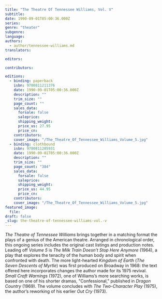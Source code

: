 ```yaml
---
title: "The Theatre Of Tennessee Williams, Vol. V"
subtitle:
date: 1990-09-01T05:00:36.000Z
series:
genre: "theater"
subgenre:
language:
authors:
  - author/tennessee-williams.md
translators:

editors:

contributors:

editions:
  - binding: paperback
    isbn: 9780811211376
    date: 1990-09-01T05:00:36.000Z
    description: ""
    trim_size: ""
    page_count: ""
    sales_data:
      forsale: false
      saleprice:
      shipping_weight:
      price_us: 27.95
      price_cn:
    contributors:
    cover_image: "/The_Theatre_Of_Tennessee_Williams_Volume_5.jpg"
  - binding: clothbound
    isbn: 9780811205931
    date: 1990-09-01T05:00:36.000Z
    description: ""
    trim_size: ""
    page_count: "384"
    sales_data:
      forsale: false
      saleprice:
      shipping_weight:
      price_us: 44.95
      price_cn:
    contributors:
    cover_image: "/The_Theatre_Of_Tennessee_Williams_Volume_5.jpg"
featured_image:
  file:
draft: false
_slug: the-theatre-of-tennessee-williams-vol.-v
---
```


_The Theatre of Tennessee Williams_ brings together in a matching format the plays of a genius of the American theatre. Arranged in chronological order, this ongoing series includes the original cast listings and production notes. Leading off _Volume 5_ is _The Milk Train Doesn’t Stop Here Anymore_ (1964), a play that explores the tenacity of the human body and spirit when confronted with death. The more light-hearted _Kingdom of Earth_ (_The Seven Descents of Myrtle_) was first produced on Broadway in 1968: the text offered here incorporates changes the author made for its 1975 revival. _Small Craft Warnings_ (1972), one of Williams’s more searching works, is based on one of his shorter dramas, "Confessional," published in _Dragon Country_ (1969). The volume concludes with _The Two-Character Play_ (1975), the author’s reworking of his earlier _Out Cry_ (1973).

